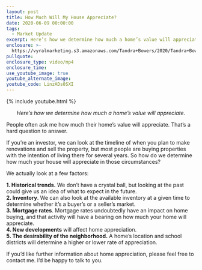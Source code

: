 ```yaml
---
layout: post
title: How Much Will My House Appreciate?
date: 2020-06-09 00:00:00
tags:
  - Market Update
excerpt: Here’s how we determine how much a home’s value will appreciate.
enclosure: >-
  https://vyralmarketing.s3.amazonaws.com/Tandra+Bowers/2020/Tandra+Bowers+Video+Blog+appreciate.mp4
pullquote:
enclosure_type: video/mp4
enclosure_time:
use_youtube_image: true
youtube_alternate_image:
youtube_code: LinzADs0SXI
---
```


{% include youtube.html %}

<p style="text-align: center;"><em>Here’s how we determine how much a home’s value will appreciate.</em></p>

People often ask me how much their home’s value will appreciate. That’s a hard question to answer.

If you’re an investor, we can look at the timeline of when you plan to make renovations and sell the property, but most people are buying properties with the intention of living there for several years. So how do we determine how much your house will appreciate in those circumstances?

We actually look at a few factors:

**1. Historical trends.** We don’t have a crystal ball, but looking at the past could give us an idea of what to expect in the future.&nbsp;<br>
**2. Inventory**. We can also look at the available inventory at a given time to determine whether it’s a buyer’s or a seller’s market.&nbsp;<br>
**3. Mortgage rates**. Mortgage rates undoubtedly have an impact on home buying, and that activity will have a bearing on how much your home will appreciate.&nbsp;<br>
**4. New developments** will affect home appreciation.&nbsp;<br>
**5. The desirability of the neighborhood.** A home’s location and school districts will determine a higher or lower rate of appreciation.&nbsp;<br>

If you’d like further information about home appreciation, please feel free to contact me. I’d be happy to talk to you.
